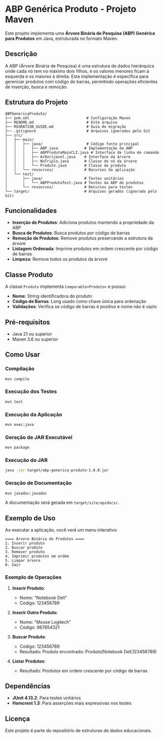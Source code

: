 # ABP Genérica Produto - Projeto Maven

Este projeto implementa uma **Árvore Binária de Pesquisa (ABP) Genérica para Produtos** em Java, estruturada no formato Maven.

## Descrição

A ABP (Árvore Binária de Pesquisa) é uma estrutura de dados hierárquica onde cada nó tem no máximo dois filhos, e os valores menores ficam à esquerda e os maiores à direita. Esta implementação é específica para gerenciar produtos com código de barras, permitindo operações eficientes de inserção, busca e remoção.

## Estrutura do Projeto

```
ABPGenericaProduto/
├── pom.xml                          # Configuração Maven
├── README.md                        # Este arquivo
├── MIGRATION_GUIDE.md               # Guia de migração
├── .gitignore                       # Arquivos ignorados pelo Git
├── src/
│   ├── main/
│   │   ├── java/                    # Código fonte principal
│   │   │   ├── ABP.java            # Implementação da ABP
│   │   │   ├── ABPProdutoMainCLI.java # Interface de linha de comando
│   │   │   ├── Arborizavel.java    # Interface da árvore
│   │   │   ├── NoTriplo.java       # Classe do nó da árvore
│   │   │   └── Produto.java        # Classe do produto
│   │   └── resources/              # Recursos da aplicação
│   └── test/
│       ├── java/                   # Testes unitários
│       │   └── ABPProdutoTest.java # Testes da ABP de produtos
│       └── resources/              # Recursos para testes
└── target/                         # Arquivos gerados (ignorado pelo Git)
```

## Funcionalidades

- **Inserção de Produtos**: Adiciona produtos mantendo a propriedade da ABP
- **Busca de Produtos**: Busca produtos por código de barras
- **Remoção de Produtos**: Remove produtos preservando a estrutura da árvore
- **Listagem Ordenada**: Imprime produtos em ordem crescente por código de barras
- **Limpeza**: Remove todos os produtos da árvore

## Classe Produto

A classe `Produto` implementa `Comparable<Produto>` e possui:
- **Nome**: String identificadora do produto
- **Código de Barras**: Long usado como chave única para ordenação
- **Validações**: Verifica se código de barras é positivo e nome não é vazio

## Pré-requisitos

- Java 21 ou superior
- Maven 3.6 ou superior

## Como Usar

### Compilação

```bash
mvn compile
```

### Execução dos Testes

```bash
mvn test
```

### Execução da Aplicação

```bash
mvn exec:java
```

### Geração de JAR Executável

```bash
mvn package
```

### Execução do JAR

```bash
java -jar target/abp-generica-produto-1.0.0.jar
```

### Geração de Documentação

```bash
mvn javadoc:javadoc
```

A documentação será gerada em `target/site/apidocs/`.

## Exemplo de Uso

Ao executar a aplicação, você verá um menu interativo:

```
==== Árvore Binária de Produtos ====
1. Inserir produto
2. Buscar produto
3. Remover produto
4. Imprimir produtos em ordem
5. Limpar árvore
0. Sair
```

### Exemplo de Operações

1. **Inserir Produto**:
   - Nome: "Notebook Dell"
   - Código: 123456789

2. **Inserir Outro Produto**:
   - Nome: "Mouse Logitech"
   - Código: 987654321

3. **Buscar Produto**:
   - Código: 123456789
   - Resultado: Produto encontrado: Produto(Notebook Dell,123456789)

4. **Listar Produtos**:
   - Resultado: Produtos em ordem crescente por código de barras

## Dependências

- **JUnit 4.13.2**: Para testes unitários
- **Hamcrest 1.3**: Para asserções mais expressivas nos testes

## Licença

Este projeto é parte do repositório de estruturas de dados educacionais. 